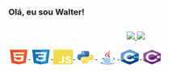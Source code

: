 ### Olá, eu sou Walter!
## 

<div align="center">
  <a href="https://github.com/WalterLops">
 <img min-height="400" width="415" src="https://github-readme-stats.vercel.app/api?username=WalterLops&show_icons=true&theme=tokyonight&include_all_commits=true&count_private=true"/>
  <img min-height="400" width="350" src="https://github-readme-stats.vercel.app/api/top-langs/?username=WalterLops&layout=compact&langs_count=7&theme=tokyonight"/>
</div>
 
<div style="display: inline_block" align="left"><br>
  <img align="center" alt="Walte-HTML" height="30" width="40" src="https://raw.githubusercontent.com/devicons/devicon/master/icons/html5/html5-original.svg"/>
  <img align="center" alt="Walte-CSS" height="30" width="40" src="https://raw.githubusercontent.com/devicons/devicon/master/icons/css3/css3-original.svg"/>
  <img align="center" alt="Walter-Js" height="30" width="40" src="https://raw.githubusercontent.com/devicons/devicon/master/icons/javascript/javascript-plain.svg">
  <img align="center" alt="Walte-Python" height="30" width="40" src="https://raw.githubusercontent.com/devicons/devicon/master/icons/python/python-original.svg"/>
  <img align="center" alt="Walte-Java" height="30" width="40" src="https://raw.githubusercontent.com/devicons/devicon/master/icons/java/java-original.svg"/>
  <img align="center" alt="Walte-C-plus-plus" height="30" width="40" src="https://raw.githubusercontent.com/devicons/devicon/master/icons/cplusplus/cplusplus-original.svg" />
 <img align="center" alt="Walte-Csharp" height="30" width="40" src="https://raw.githubusercontent.com/devicons/devicon/master/icons/csharp/csharp-original.svg"/>
</div>

